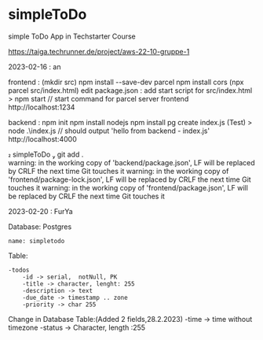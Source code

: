 # simpleToDo

simple ToDo App in Techstarter Course

https://taiga.techrunner.de/project/aws-22-10-gruppe-1

2023-02-16 : an

frontend :
(mkdir src)
npm install --save-dev parcel
npm install cors
(npx parcel src/index.html)
edit package.json : add start script for src/index.html > npm start // start command for parcel server frontend
http://localhost:1234

backend :
npm init
npm install nodejs
npm install pg
create index.js (Test) > node .\index.js // should output 'hello from backend - index.js'
http://localhost:4000

 simpleToDo  git add .  
warning: in the working copy of 'backend/package.json', LF will be replaced by CRLF the next time Git touches it
warning: in the working copy of 'frontend/package-lock.json', LF will be replaced by CRLF the next time Git touches it
warning: in the working copy of 'frontend/package.json', LF will be replaced by CRLF the next time Git touches it

2023-02-20 : FurYa

Database:
Postgres

    name: simpletodo

Table:

    -todos
        -id -> serial,  notNull, PK
        -title -> character, lenght: 255
        -description -> text
        -due_date -> timestamp .. zone
        -priority -> char 255
Change in Database Table:(Added 2 fields,28.2.2023)
        -time -> time without timezone
        -status -> Character, length :255